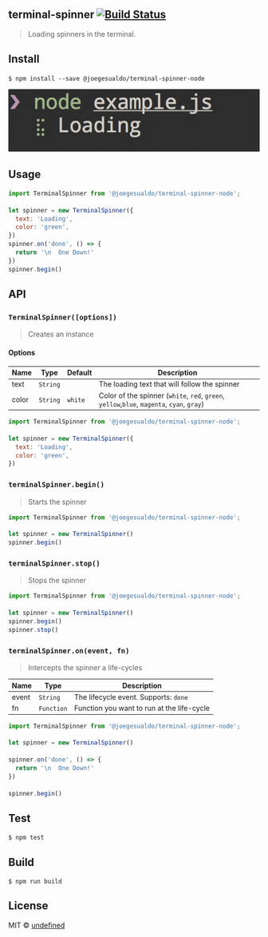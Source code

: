 ## terminal-spinner [![Build Status](https://travis-ci.org/joegesualdo/terminal-spinner-node.svg?branch=master)](https://travis-ci.org/joegesualdo/terminal-spinner-node)
> Loading spinners in the terminal.

## Install
```
$ npm install --save @joegesualdo/terminal-spinner-node
```

![demo](https://github.com/joegesualdo/terminal-spinner-node/raw/master/demo.gif)

## Usage
```javascript
import TerminalSpinner from '@joegesualdo/terminal-spinner-node';

let spinner = new TerminalSpinner({
  text: 'Loading',
  color: 'green',
})
spinner.on('done', () => {
  return '\n  One Down!'
})
spinner.begin()
```

## API
### `TerminalSpinner([options])`
> Creates an instance

#### Options
| Name | Type | Default |Description | 
|------|------|-------------|----------|
| text | `String` | ` ` | The loading text that will follow the spinner |
| color | `String` | `white` | Color of the spinner (`white`, `red`, `green`, `yellow`,`blue`, `magenta`, `cyan`, `gray`) |

```javascript
import TerminalSpinner from '@joegesualdo/terminal-spinner-node';

let spinner = new TerminalSpinner({
  text: 'Loading',
  color: 'green',
})
```

### `terminalSpinner.begin()`
> Starts the spinner

```javascript
import TerminalSpinner from '@joegesualdo/terminal-spinner-node';

let spinner = new TerminalSpinner()
spinner.begin()
```

### `terminalSpinner.stop()`
> Stops the spinner
```javascript
import TerminalSpinner from '@joegesualdo/terminal-spinner-node';

let spinner = new TerminalSpinner()
spinner.begin()
spinner.stop()
```

### `terminalSpinner.on(event, fn)`
> Intercepts the spinner a life-cycles

| Name | Type | Description |
|------|------|-------------|
| event | `String` | The lifecycle event. Supports: `done` |
| fn | `Function` | Function you want to run at the life-cycle |

```javascript
import TerminalSpinner from '@joegesualdo/terminal-spinner-node';

let spinner = new TerminalSpinner()

spinner.on('done', () => {
  return '\n  One Down!'
})

spinner.begin()
```
## Test
```
$ npm test
```
## Build
```
$ npm run build
```

## License
MIT © [undefined]()
